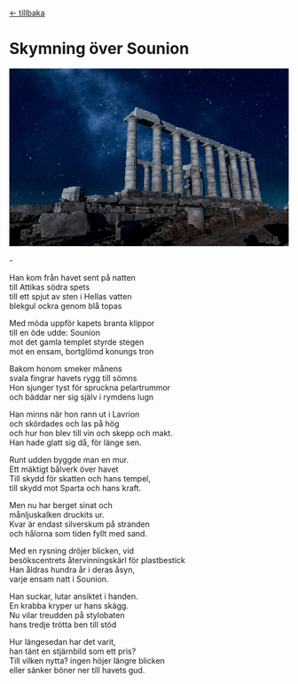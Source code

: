 [← tillbaka](README.md)  

# Skymning över Sounion

![Sounion](sounion.jpg)  

\-

Han kom från havet sent på natten  
till Attikas södra spets  
till ett spjut av sten i Hellas vatten  
blekgul ockra genom blå topas  

Med möda uppför kapets branta klippor  
till en öde udde: Sounion  
mot det gamla templet styrde stegen  
mot en ensam, bortglömd konungs tron  

Bakom honom smeker månens  
svala fingrar havets rygg till sömns  
Hon sjunger tyst för spruckna pelartrummor  
och bäddar ner sig själv i rymdens lugn  

Han minns när hon rann ut i Lavrion  
och skördades och las på hög  
och hur hon blev till vin och skepp och makt.  
Han hade glatt sig då, för länge sen.  

Runt udden byggde man en mur.  
Ett mäktigt bålverk över havet  
Till skydd för skatten och hans tempel,  
till skydd mot Sparta och hans kraft.

Men nu har berget sinat och  
månljuskalken druckits ur.  
Kvar är endast silverskum på stranden  
och hålorna som tiden fyllt med sand.  

Med en rysning dröjer blicken, vid  
besökscentrets återvinningskärl för plastbestick  
Han åldras hundra år i deras åsyn,  
varje ensam natt i Sounion.  

Han suckar, lutar ansiktet i handen.  
En krabba kryper ur hans skägg.  
Nu vilar treudden på stylobaten  
hans tredje trötta ben till stöd  

Hur längesedan har det varit,  
han tänt en stjärnbild som ett pris?  
Till vilken nytta? ingen höjer längre blicken  
eller sänker böner ner till havets gud.  
